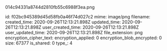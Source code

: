 014c94331a8744d2810fb55c6988f3ea.png

id: f02bc945389d45d58fb0a46f74d027c2
mime: image/png
filename: 
created_time: 2020-09-26T12:13:21.898Z
updated_time: 2020-09-26T12:13:21.898Z
user_created_time: 2020-09-26T12:13:21.898Z
user_updated_time: 2020-09-26T12:13:21.898Z
file_extension: png
encryption_cipher_text: 
encryption_applied: 0
encryption_blob_encrypted: 0
size: 67377
is_shared: 0
type_: 4
